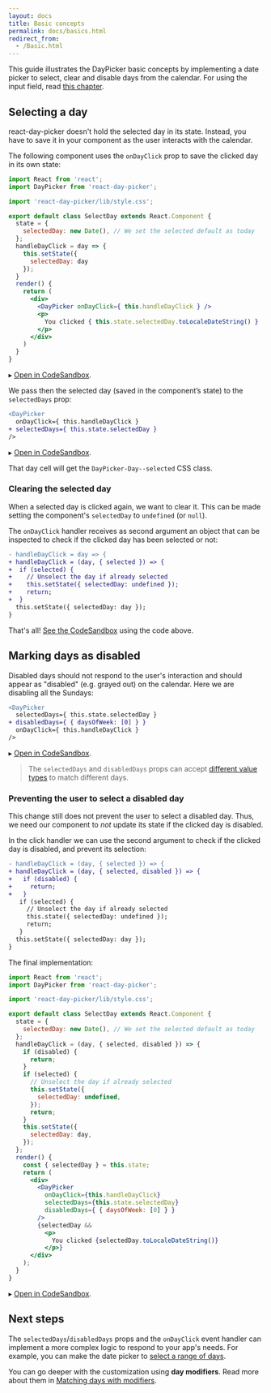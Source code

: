 ```yaml
---
layout: docs
title: Basic concepts
permalink: docs/basics.html
redirect_from:
  - /Basic.html
---
```


This guide illustrates the DayPicker basic concepts by implementing a date picker to select, clear and disable days from the calendar. For using the input field, read [this chapter](input.md).

## Selecting a day

react-day-picker doesn't hold the selected day in its state. Instead, you have to save it in your component as the user interacts with the calendar.

The following component uses the `onDayClick` prop to save the clicked day in its own state:

```jsx
import React from 'react';
import DayPicker from 'react-day-picker';

import 'react-day-picker/lib/style.css';

export default class SelectDay extends React.Component {
  state = {
    selectedDay: new Date(), // We set the selected default as today
  };
  handleDayClick = day => {
    this.setState({ 
      selectedDay: day 
    });
  }
  render() {
    return (
      <div>
        <DayPicker onDayClick={ this.handleDayClick } />
        <p>
          You clicked { this.state.selectedDay.toLocaleDateString() }
        </p>
      </div>
    )
  }
}
```

▸ [Open in CodeSandbox](https://codesandbox.io/s/Elx938L34).

We pass then the selected day (saved in the component’s state) to the `selectedDays` prop:

```diff
<DayPicker
  onDayClick={ this.handleDayClick }
+ selectedDays={ this.state.selectedDay }
/>
```

▸ [Open in CodeSandbox](https://codesandbox.io/s/0VYXPDl3V).

That day cell will get the `DayPicker-Day--selected` CSS class.

### Clearing the selected day

When a selected day is clicked again, we want to clear it. This can be made setting the component's `selectedDay` to `undefined` (or `null`).

The `onDayClick` handler receives as second argument an object that can be inspected to check if the clicked day has been selected or not:

```diff
- handleDayClick = day => {
+ handleDayClick = (day, { selected }) => {
+  if (selected) {
+    // Unselect the day if already selected
+    this.setState({ selectedDay: undefined });
+    return;
+  }
  this.setState({ selectedDay: day });
}
```

That's all! [See the CodeSandbox](https://codesandbox.io/s/kNxJxMMv) using the code above.

## Marking days as disabled

Disabled days should not respond to the user's interaction and should appear as "disabled" (e.g. grayed out) on the calendar. Here we are disabling all the Sundays:

```diff
<DayPicker
  selectedDays={ this.state.selectedDay }
+ disabledDays={ { daysOfWeek: [0] } }
  onDayClick={ this.handleDayClick }
/>
```

▸ [Open in CodeSandbox](https://codesandbox.io/s/BLyAmBWPk).

> The `selectedDays` and `disabledDays` props can accept [different value types](http://react-day-picker.js.org/docs/modifiers.html) to match different days.

### Preventing the user to select a disabled day

This change still does not prevent the user to select a disabled day. Thus, we need our component to _not_ update its state if the clicked day is disabled.

In the click handler we can use the second argument to check if the clicked day is disabled, and prevent its selection:

```diff
- handleDayClick = (day, { selected }) => {
+ handleDayClick = (day, { selected, disabled }) => {
+   if (disabled) {
+     return;
+   }
   if (selected) {
     // Unselect the day if already selected
     this.state({ selectedDay: undefined });
     return;
   }
  this.setState({ selectedDay: day });
}
```

The final implementation:

```jsx
import React from 'react';
import DayPicker from 'react-day-picker';

import 'react-day-picker/lib/style.css';

export default class SelectDay extends React.Component {
  state = {
    selectedDay: new Date(), // We set the selected default as today
  };
  handleDayClick = (day, { selected, disabled }) => {
    if (disabled) {
      return;
    }
    if (selected) {
      // Unselect the day if already selected
      this.setState({
        selectedDay: undefined,
      });
      return;
    }
    this.setState({
      selectedDay: day,
    });
  };
  render() {
    const { selectedDay } = this.state;
    return (
      <div>
        <DayPicker
          onDayClick={this.handleDayClick}
          selectedDays={this.state.selectedDay}
          disabledDays={ { daysOfWeek: [0] } }
        />
        {selectedDay &&
          <p>
            You clicked {selectedDay.toLocaleDateString()}
          </p>}
      </div>
    );
  }
}

```

▸ [Open in CodeSandbox](https://codesandbox.io/s/1wpDZJAOq).

## Next steps

The `selectedDays`/`disabledDays` props and the `onDayClick` event handler can implement a more complex logic to respond to your app's needs. For example, you can make the date picker to [select a range of days](../examples/selecting-range.md).

You can go deeper with the customization using **day modifiers**. Read more about them in [Matching days with modifiers](modifiers.md).
